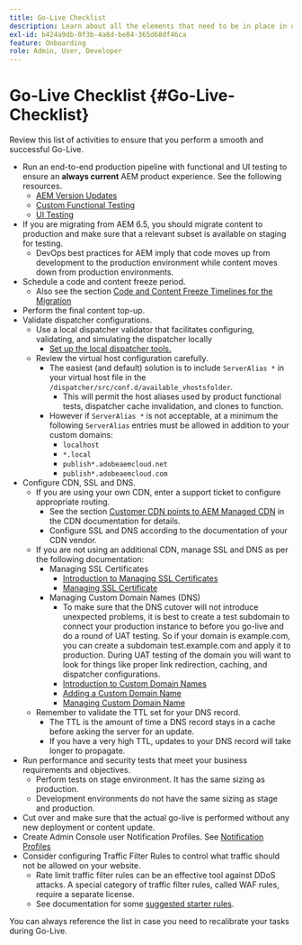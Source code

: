 ```yaml
---
title: Go-Live Checklist
description: Learn about all the elements that need to be in place in order to have a successful Go-Live with AEM as a Cloud Service
exl-id: b424a9db-0f3b-4a8d-be84-365d68df46ca
feature: Onboarding
role: Admin, User, Developer
---
```

# Go-Live Checklist {#Go-Live-Checklist}

Review this list of activities to ensure that you perform a smooth and successful Go-Live.

* Run an end-to-end production pipeline with functional and UI testing to ensure an **always current** AEM product experience. See the following resources.
  * [AEM Version Updates](/help/implementing/deploying/aem-version-updates.md)
  * [Custom Functional Testing](/help/implementing/cloud-manager/functional-testing.md#custom-functional-testing)
  * [UI Testing](/help/implementing/cloud-manager/ui-testing.md)
* If you are migrating from AEM 6.5, you should migrate content to production and make sure that a relevant subset is available on staging for testing.
  * DevOps best practices for AEM imply that code moves up from development to the production environment while content moves down from production environments.
* Schedule a code and content freeze period.
  * Also see the section [Code and Content Freeze Timelines for the Migration](#code-content-freeze)
* Perform the final content top-up.
* Validate dispatcher configurations.
  * Use a local dispatcher validator that facilitates configuring, validating, and simulating the dispatcher locally
    * [Set up the local dispatcher tools.](https://experienceleague.adobe.com/docs/experience-manager-learn/cloud-service/local-development-environment-set-up/dispatcher-tools.html#prerequisites)
  * Review the virtual host configuration carefully.
    * The easiest (and default) solution is to include `ServerAlias *` in your virtual host file in the `/dispatcher/src/conf.d/available_vhostsfolder`.
      * This will permit the host aliases used by product functional tests, dispatcher cache invalidation, and clones to function.
    * However if `ServerAlias *` is not acceptable, at a minimum the following `ServerAlias` entries must be allowed in addition to your custom domains:
      * `localhost`
      * `*.local`
      * `publish*.adobeaemcloud.net`
      * `publish*.adobeaemcloud.com`
* Configure CDN, SSL and DNS.
  * If you are using your own CDN, enter a support ticket to configure appropriate routing.
    * See the section [Customer CDN points to AEM Managed CDN](/help/implementing/dispatcher/cdn.md#point-to-point-cdn) in the CDN documentation for details.
    * Configure SSL and DNS according to the documentation of your CDN vendor.
  * If you are not using an additional CDN, manage SSL and DNS as per the following documentation:
    * Managing SSL Certificates
      * [Introduction to Managing SSL Certificates](/help/implementing/cloud-manager/managing-ssl-certifications/introduction.md)
      * [Managing SSL Certificate](/help/implementing/cloud-manager/managing-ssl-certifications/managing-certificates.md)
    * Managing Custom Domain Names (DNS)
      * To make sure that the DNS cutover will not introduce unexpected problems, it is best to create a test subdomain to connect your production instance to before you go-live and do a round of UAT testing. So if your domain is example.com, you can create a subdomain test.example.com and apply it to production. During UAT testing of the domain you will want to look for things like proper link redirection, caching, and dispatcher configurations. 
      * [Introduction to Custom Domain Names](/help/implementing/cloud-manager/custom-domain-names/introduction.md)
      * [Adding a Custom Domain Name](/help/implementing/cloud-manager/custom-domain-names/add-custom-domain-name.md)
      * [Managing Custom Domain Name](/help/implementing/cloud-manager/custom-domain-names/managing-custom-domain-names.md)
  * Remember to validate the TTL set for your DNS record.
    * The TTL is the amount of time a DNS record stays in a cache before asking the server for an update.
    * If you have a very high TTL, updates to your DNS record will take longer to propagate. 
* Run performance and security tests that meet your business requirements and objectives.
    * Perform tests on stage environment.  It has the same sizing as production. 
    * Development environments do not have the same sizing as stage and production. 
* Cut over and make sure that the actual go-live is performed without any new deployment or content update.
* Create Admin Console user Notification Profiles. See [Notification Profiles](/help/journey-onboarding/notification-profiles.md)
* Consider configuring Traffic Filter Rules to control what traffic should not be allowed on your website.
  * Rate limit traffic filter rules can be an effective tool against DDoS attacks. A special category of traffic filter rules, called WAF rules, require a separate license.
  * See documentation for some [suggested starter rules](/help/security/traffic-filter-rules-including-waf.md#recommended-starter-rules).
 
You can always reference the list in case you need to recalibrate your tasks during Go-Live.
